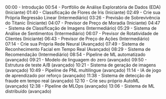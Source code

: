 00:00 - Introdução
00:54 - Portfólio de Análise Exploratória de Dados (EDA) (Iniciante)
01:40 - Classificação de Flores de Íris (Iniciante)
02:49 - Crie sua Própria Regressão Linear (Intermediário)
03:26 - Previsão de Sobrevivência do Titanic (Iniciante)
04:07 - Previsor de Preço de Moradia (Iniciante)
04:47 - Sistema de Classificação de Imagens (Intermediário)
05:29 - Sistema de Análise de Sentimentos (Intermediário)
06:07 - Previsor de Rotatividade de Clientes (Iniciante)
06:43 - Previsor de Preço de Ações (Intermediário)
07:14 - Crie sua Própria Rede Neural (Avançado)
07:49 - Sistema de Reconhecimento Facial em Tempo Real (Avançado)
08:29 - Sistema de Recomendação (Intermediário)
08:54 - Pipeline de ML automatizado (avançado)
09:21 - Modelo de linguagem do zero (avançado)
09:50 - Estrutura de teste A/B (avançado)
10:21 - Sistema de geração de imagens (avançado)
10:49 - Pipeline de PNL multilíngue (avançado)
11:14 - IA de jogo de aprendizado por reforço (avançado)
11:38 - Sistema de detecção de fraude em tempo real (avançado)
12:10 - Crie seu próprio AutoML (avançado)
12:38 - Pipeline de MLOps (avançado)
13:06 - Sistema de ML distribuído (avançado)
